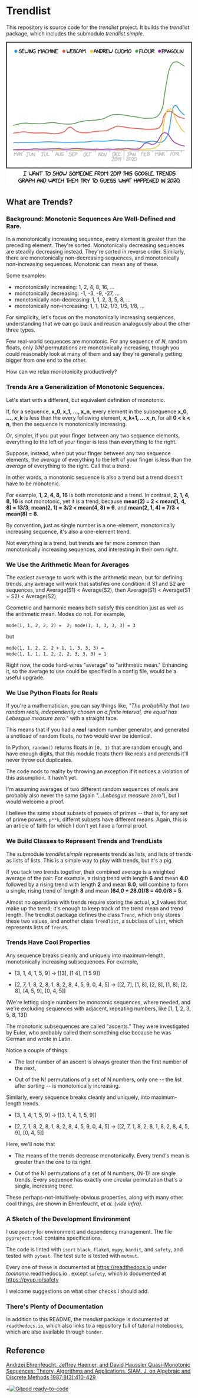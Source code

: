 # Trendlist

This repository is source code for the *trendlist* project.
It builds the *trendlist* package, which includes the submodule *trendlist.simple*.

![Trends](2020_google_trends.png) <!--- https://imgs.xkcd.com/comics/2020_google_trends.png --->


## What are Trends?

### Background: Monotonic Sequences Are Well-Defined and Rare.

In a monotonically increasing sequence, every element is greater than the preceding element. They're sorted.
Monotonically decreasing sequences are steadily decreasing instead. They're sorted in reverse order.
Similarly, there are monotonically non-decreasing sequences, and monotonically non-increasing sequences.
Monotonic can mean any of these.

Some examples:

* monotonically increasing: 1, 2, 4, 8, 16, ...
* monotonically decreasing: -1, -3, -9, -27, ...
* monotonically non-decreasing: 1, 1, 2, 3, 5, 8, ...
* monotonically non-increasing: 1, 1, 1/2, 1/3, 1/5, 1/8, ...

For simplicity, let's focus on the monotonically increasing sequences, understanding that we can go back and reason analogously about the other three types.

Few real-world sequences are monotonic. For any sequence of *N*, random floats, only *1/N!* permutations are monotonically increasing,
though you could reasonably look at many of them and say they're generally getting bigger from one end to the other.

How can we relax monotonicity productively?

### Trends Are a Generalization of Monotonic Sequences.

Let's start with a different, but equivalent definition of monotonic.

If, for a sequence, **x_0, x_1, ..., x_n**,
every element in the subsequence **x_0, ..., x_k** is less than the every following element, **x_k+1, ... x_n**,
for all **0 < k < n**, then the sequence is monotonically increasing.

Or, simpler, if you put your finger between any two sequence elements, everything to the left of your finger is less than everything to the right.

Suppose, instead, when put your finger between any two sequence elements,
the *average* of everything to the left of your finger is less than the *average* of everything to the right.
Call that a trend.

In other words, a monotonic sequence is also a trend
but a trend doesn't have to be monotonic.

For example, **1, 2, 4, 8, 16** is both monotonic and a trend.
In contrast, **2, 1, 4, 8, 16** is not monotonic, yet it is a trend,
because **mean(2) = 2 < mean(1, 4, 8) = 13/3**,
**mean(2, 1) = 3/2 < mean(4, 8) = 6**.
and **mean(2, 1, 4) = 7/3 < mean(8) = 8**.

By convention, just as single number is a one-element, monotonically increasing sequence, it's also a one-element trend.

Not everything is a trend, but trends are far more common than monotonically increasing sequences,
and interesting in their own right.

### We Use the Arithmetic Mean for Averages

The easiest average to work with is the arithmetic mean,
but for defining trends, any average will work that satisfies one condition:
if S1 and S2 are sequences, and Average(S1) < Average(S2), then
Average(S1) < Average(S1 + S2) < Average(S2)

Geometric and harmonic means both satisfy this condition just as well as the arithmetic mean.  Modes do not. For example,

	mode(1, 1, 2, 2, 2) =  2; mode(1, 1, 3, 3, 3) = 3

but

	mode(1, 1, 2, 2, 2 + 1, 1, 3, 3, 3) =
	mode(1, 1, 1, 1, 2, 2, 2, 3, 3, 3) = 1

Right now, the code hard-wires "average" to "arithmetic mean."
Enhancing it, so the average to use could be specified in a config file, would be a useful upgrade.

### We Use Python Floats for Reals

If you're a mathematician, you can say things like, *"The probability that two random reals, independently chosen on a finite interval, are equal has Lebesgue measure zero."*
with a straight face.

This means that if you had a ***real*** random number generator, and generated a snotload of random floats, no two would ever be identical.

In Python, `random()` returns floats in `[0, 1)` that are random enough, and have enough digits,
that this module treats them like reals and pretends it'll never throw out duplicates.

The code nods to reality by throwing an exception if it notices a violation of this assumption.
It hasn't yet.

I'm assuming averages of two different random sequences of reals
are probably also never the same (again *"...Lebesgue measure zero"*),
but I would welcome a proof.

I believe the same about subsets of powers of primes -- that is, for any set of prime powers, `p**k`, differnt subsets have different means.
Again, this is an article of faith for which I don't yet have a formal proof.

### We Build Classes to Represent Trends and TrendLists

The submodule *trendlist.simple* represents trends as lists, and lists of trends as lists of lists.
This is a simple way to play with trends, but it's a pig.


If you tack two trends together, their combined average is a weighted average of the pair.
For example,
a rising trend with length **6** and mean **4.0**
followed by
a rising trend with length **2** and mean **8.0**,
will combine to form a single, rising trend of length **8**
and mean **(6*4.0 + 2*8.0)/8 = 40.0/8 = 5**.

Almost no operations with trends require storing
the actual, **x_i** values that make up the trend;
it's enough to keep track of the trend mean and trend length.
The trendlist package defines the class `Trend`, which only stores these two values,
and another class `Trendlist`, a subclass of `List`, which represents lists of `Trend`s.

### Trends Have Cool Properties

Any sequence breaks cleanly and uniquely into maximum-length, monotonically increasing subsequences. For example,

* [3, 1, 4, 1, 5, 9]  -> [[3], [1 4], [1 5 9]]

* [2, 7, 1, 8, 2, 8, 1, 8, 2, 8, 4, 5, 9, 0, 4, 5] -> [[2, 7], [1, 8], [2, 8], [1, 8], [2, 8], [4, 5, 9], [0, 4, 5]]

(We're letting single numbers be monotonic sequences, where needed, and we're excluding sequences with adjacent, repeating numbers, like [1, 1, 2, 3, 5, 8, 13])

The monotonic subsequences are called "ascents." They were investigated by Euler, who probably called them something else because he was German and wrote in Latin.

Notice a couple of things:

* The last number of an ascent is always greater than the first number of the next,

* Out of the N! permutations of a set of N numbers, only one -- the list after sorting -- is monotonically increasing.

Similarly, every sequence breaks cleanly and uniquely, into maximum-length trends.

* [3, 1, 4, 1, 5, 9]  -> [[3, 1, 4, 1, 5, 9]]

* [2, 7, 1, 8, 2, 8, 1, 8, 2, 8, 4, 5, 9, 0, 4, 5] -> [[2, 7, 1, 8, 2, 8, 1, 8, 2, 8, 4, 5, 9], [0, 4, 5]]

Here, we'll note that

- The means of the trends decrease monotonically. Every trend's mean is greater than the one to its right.

- Out of the N! permutations of a set of N numbers, (N-1)! are single trends.
Every sequence has exactly one circular permutation that's a single, increasing trend.

These perhaps-not-intuitively-obvious properties, along with many other cool things,
are shown in Ehrenfeucht, *et al. (vide infra)*.

### A Sketch of the Development Environment

I use `poetry` for environment and dependency management.
The file `pyproject.toml` contains specifications.

The code is linted with `isort` `black`, `flake8`, `mypy`, `bandit`, and `safety`, and tested with `pytest`.
The test suite is tested with `mutmut`.

Every one of these is documented at <https://readthedocs.io> under *toolname*.readthedocs.io .
except `safety`, which is documented at <https://pyup.io/safety>

I welcome suggestions on what other checks I should add.


### There's Plenty of Documentation

In addition to this README, the *trendlist* package is documented at `readthedocs.io`,
which also links to a repository full of tutorial notebooks, which are also available through `binder`.


## Reference
[Andrzej Ehrenfeucht, Jeffrey Haemer, and David Haussler Quasi-Monotonic Sequences: Theory, Algorithms and Applications. SIAM. J. on Algebraic and Discrete Methods 1987;8(3):410-429](https://scholar.colorado.edu/downloads/8049g581k)

+[![Gitpod ready-to-code](https://img.shields.io/badge/Gitpod-ready--to--code-908a85?logo=gitpod)](https://gitpod.io/#https://github.com/jsh/trendlist)
